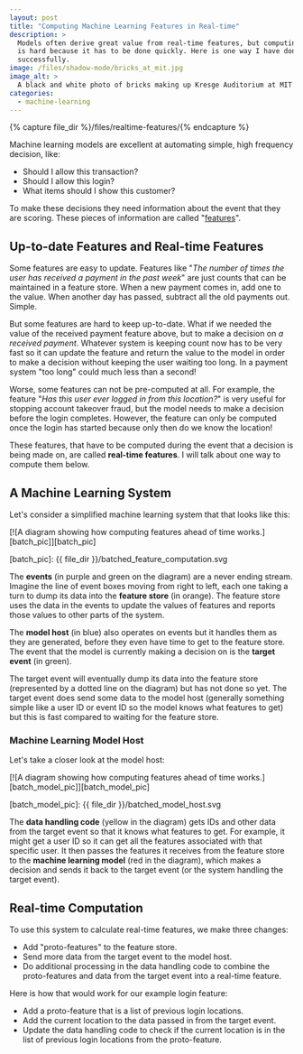 ```yaml
---
layout: post
title: "Computing Machine Learning Features in Real-time"
description: >
  Models often derive great value from real-time features, but computing them
  is hard because it has to be done quickly. Here is one way I have done it
  successfully.
image: /files/shadow-mode/bricks_at_mit.jpg
image_alt: >
  A black and white photo of bricks making up Kresge Auditorium at MIT.
categories: 
  - machine-learning
---
```


{% capture file_dir %}/files/realtime-features/{% endcapture %}

Machine learning models are excellent at automating simple, high frequency
decision, like:

- Should I allow this transaction?
- Should I allow this login?
- What items should I show this customer?

To make these decisions they need information about the event that they are
scoring. These pieces of information are called "[features][wiki_feature]".

[wiki_feature]: https://en.wikipedia.org/wiki/Feature_(machine_learning)

## Up-to-date Features and Real-time Features

Some features are easy to update. Features like "_The number of times the user
has received a payment in the past week_" are just counts that can be
maintained in a feature store. When a new payment comes in, add one to the
value. When another day has passed, subtract all the old payments out. Simple.

But some features are hard to keep up-to-date. What if we needed the value of
the received payment feature above, but to make a decision on _a received
payment_. Whatever system is keeping count now has to be very fast so it can
update the feature and return the value to the model in order to make a
decision without keeping the user waiting too long. In a payment system "too
long" could much less than a second!

Worse, some features can not be pre-computed at all. For example, the feature
"_Has this user ever logged in from this location?_" is very useful for
stopping account takeover fraud, but the model needs to make a decision before
the login completes. However, the feature can only be computed once the login
has started because only then do we know the location!

These features, that have to be computed during the event that a decision is
being made on, are called **real-time features**. I will talk about one way to
compute them below.

## A Machine Learning System

Let's consider a simplified machine learning system that that looks like this:

[![A diagram showing how computing features ahead of time works.][batch_pic]][batch_pic]

[batch_pic]: {{ file_dir }}/batched_feature_computation.svg

The **events** (in purple and green on the diagram) are a never ending stream.
Imagine the line of event boxes moving from right to left, each one taking a
turn to dump its data into the **feature store** (in orange). The feature
store uses the data in the events to update the values of features and reports
those values to other parts of the system.

The **model host** (in blue) also operates on events but it handles them as
they are generated, before they even have time to get to the feature store.
The event that the model is currently making a decision on is the **target
event** (in green).

The target event will eventually dump its data into the feature store
(represented by a dotted line on the diagram) but has not done so yet. The
target event does send some data to the model host (generally something simple
like a user ID or event ID so the model knows what features to get) but this
is fast compared to waiting for the feature store.

### Machine Learning Model Host

Let's take a closer look at the model host:

[![A diagram showing how computing features ahead of time works.][batch_model_pic]][batch_model_pic]

[batch_model_pic]: {{ file_dir }}/batched_model_host.svg

The **data handling code** (yellow in the diagram) gets IDs and other data
from the target event so that it knows what features to get. For example, it
might get a user ID so it can get all the features associated with that
specific user. It then passes the features it receives from the feature store
to the **machine learning model** (red in the diagram), which makes a decision
and sends it back to the target event (or the system handling the target
event).

## Real-time Computation

To use this system to calculate real-time features, we make three changes:

- Add "proto-features" to the feature store.
- Send more data from the target event to the model host.
- Do additional processing in the data handling code to combine the
  proto-features and data from the target event into a real-time feature.

Here is how that would work for our example login feature:

- Add a proto-feature that is a list of previous login locations.
- Add the current location to the data passed in from the target event.
- Update the data handling code to check if the current location is in the
  list of previous login locations from the proto-feature.
